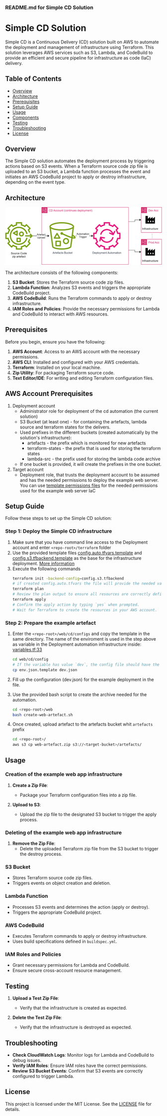 ### README.md for Simple CD Solution

# Simple CD Solution

Simple CD is a Continuous Delivery (CD) solution built on AWS to automate the deployment and management of
infrastructure using Terraform. This solution leverages AWS services such as S3, Lambda, and CodeBuild to provide an
efficient and secure pipeline for infrastructure as code (IaC) delivery.

## Table of Contents

- [Overview](#overview)
- [Architecture](#architecture)
- [Prerequisites](#prerequisites)
- [Setup Guide](#setup-guide)
- [Usage](#usage)
- [Components](#components)
- [Testing](#testing)
- [Troubleshooting](#troubleshooting)
- [License](#license)

## Overview

The Simple CD solution automates the deployment process by triggering actions based on S3 events. When a Terraform
source code zip file is uploaded to an S3 bucket, a Lambda function processes the event and initiates an AWS CodeBuild
project to apply or destroy infrastructure, depending on the event type.

## Architecture

![img](_img/simple-cd-hld.svg)

The architecture consists of the following components:

1. **S3 Bucket**: Stores the Terraform source code zip files.
2. **Lambda Function**: Analyzes S3 events and triggers the appropriate CodeBuild project.
3. **AWS CodeBuild**: Runs the Terraform commands to apply or destroy infrastructure.
4. **IAM Roles and Policies**: Provide the necessary permissions for Lambda and CodeBuild to interact with AWS
   resources.

## Prerequisites

Before you begin, ensure you have the following:

1. **AWS Account**: Access to an AWS account with the necessary permissions.
2. **AWS CLI**: Installed and configured with your AWS credentials.
3. **Terraform**: Installed on your local machine.
4. **Zip Utility**: For packaging Terraform source code.
5. **Text Editor/IDE**: For writing and editing Terraform configuration files.

## AWS Account Prerequisites 

1. Deployment account
   * Administrator role for deployment of the cd automation (the current solution)
   * S3 Bucket (at least one) - for containing the artefacts, lambda source and terraform states for the delivers.
   * Used prefixes in the different buckets (created automatically by the solution's infrastructure):
     * artefacts - the prefix which is monitored for new artefacts
     * terraform-states - the prefix that is used for storing the terraform states
     * lambda-src - the prefix used for storing the lambda code archive
   * If one bucket is provided, it will create the prefixes in the one bucket.
2. Target account
   * Deployment role, that trusts the deployment account to be assumed and has the needed permissions to deploy the example web server.
     You can use [template permissions files](web/cd/deployment-role/) for the needed permissions used for the example
     web server IaC

## Setup Guide

Follow these steps to set up the Simple CD solution:

### Step 1: Deploy the Simple CD infrastructure

1. Make sure that you have command line access to the Deployment account and enter `<repo-root>/terraform` folder
2. Use the provided template files [config.auto.tfvars.template](terraform%2Fconfig.auto.tfvars.template) and [config.s3.tfbackend.template](terraform%2Fconfig.s3.tfbackend.template)
   as the base for the infrastructure deployment. [More information](https://developer.hashicorp.com/terraform/language/settings/backends/configuration)
3. Execute the following commands
    ```bash
    terraform init -backend-config=config.s3.tfbackend
   # if created config.auto.tfvars the file will provide the needed variables for the deployment
    terraform plan
    # Review the plan output to ensure all resources are correctly defined.
    terraform apply
    # Confirm the apply action by typing `yes` when prompted.
    # Wait for Terraform to create the resources in your AWS account.
    ```
### Step 2: Prepare the example artefact

1. Enter the `<repo-root>/web/cd/configs` and copy the template in the same directory. The name of the enviroment is used
in the step above as variable in the Deployment automation infrastructure inside: [variables.tf:33](terraform/variables.tf)
   ```bash
   cd web/cd/config
   # If the variable has value `dev`, the config file should have the name `dev.json`
   cp env.json.template dev.json
   ```
   
2. Fill up the configuration (dev.json) for the example deployment in the file. 
3. Use the provided bash script to create the archive needed for the automation.
   ```bash
   cd <repo-root>/web
   bash create-web-artefact.sh
   ```
4. Once created, upload artefact to the artefacts bucket whit `artefacts` prefix
   ```bash
   cd <repo-root>/
   aws s3 cp web-artefact.zip s3://<target-bucket>/artefacts/
   ```

## Usage

### Creation of the example web app infrastructure

1. **Create a Zip File**:
    - Package your Terraform configuration files into a zip file.

2. **Upload to S3**:
    - Upload the zip file to the designated S3 bucket to trigger the apply process.

### Deleting of the example web app infrastructure

1. **Remove the Zip File**:
    - Delete the uploaded Terraform zip file from the S3 bucket to trigger the destroy process.

### S3 Bucket

- Stores Terraform source code zip files.
- Triggers events on object creation and deletion.

### Lambda Function

- Processes S3 events and determines the action (apply or destroy).
- Triggers the appropriate CodeBuild project.

### AWS CodeBuild

- Executes Terraform commands to apply or destroy infrastructure.
- Uses build specifications defined in `buildspec.yml`.

### IAM Roles and Policies

- Grant necessary permissions for Lambda and CodeBuild.
- Ensure secure cross-account resource management.

## Testing

1. **Upload a Test Zip File**:
    - Verify that the infrastructure is created as expected.

2. **Delete the Test Zip File**:
    - Verify that the infrastructure is destroyed as expected.

## Troubleshooting

- **Check CloudWatch Logs**: Monitor logs for Lambda and CodeBuild to debug issues.
- **Verify IAM Roles**: Ensure IAM roles have the correct permissions.
- **Review S3 Bucket Events**: Confirm that S3 events are correctly configured to trigger Lambda.

## License

This project is licensed under the MIT License. See the [LICENSE](LICENSE.md) file for details.

